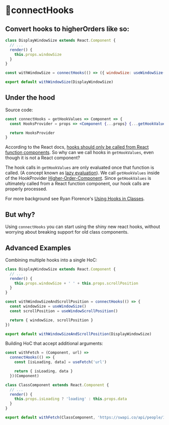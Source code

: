 # 🚢connectHooks

## Convert hooks to higherOrders like so:

```jsx
class DisplayWindowSize extends React.Component {
  // ...
  render() {
    this.props.windowSize
  }
}

const withWindowSize = connectHooks(() => ({ windowSize: useWindowSize() }))

export default withWindowSize(DisplayWindowSize)
```

## Under the hood

Source code:

```jsx
const connectHooks = getHookValues => Component => {
  const HooksProvider = props => <Component {...props} {...getHookValues()} />

  return HooksProvider
}
```

According to the React docs, [hooks should only be called from React function components](https://reactjs.org/docs/hooks-overview.html#rules-of-hooks). So why can we call hooks in `getHookValues`, even though it is not a React component?

The hook calls in `getHookValues` are only evaluated once that function is called. (A concept known as [lazy evaluation](https://stackoverflow.com/a/38904906)). We call `getHookValues` inside of the HookProvider [Higher-Order-Component](https://reactjs.org/docs/higher-order-components.html). Since `getHookValues` is ultimately called from a React function component, our hook calls are properly processed.

For more background see Ryan Florence's [Using Hooks in Classes](https://reacttraining.com/blog/using-hooks-in-classes/).

## But why?

Using `connectHooks` you can start using the shiny new react hooks, without worrying about breaking support for old class components.

## Advanced Examples

Combining multiple hooks into a single HoC:

```jsx
class DisplayWindowSize extends React.Component {
  // ...
  render() {
    this.props.windowSize + ' ' + this.props.scrollPosition
  }
}

const withWindowSizeAndScrollPosition = connectHooks(() => {
  const windowSize = useWindowSize()
  const scrollPosition = useWindowScrollPosition()

  return { windowSize, scrollPosition }
})

export default withWindowSizeAndScrollPosition(DisplayWindowSize)
```

Building HoC that accept additional arguments:

```jsx
const withFetch = (Component, url) =>
  connectHooks(() => {
    const [isLoading, data] = useFetch('url')

    return { isLoading, data }
  })(Component)

class ClassComponent extends React.Component {
  // ...
  render() {
    this.props.isLoading ? 'loading' : this.props.data
  }
}

export default withFetch(ClassComponent, 'https://swapi.co/api/people/1')
```

